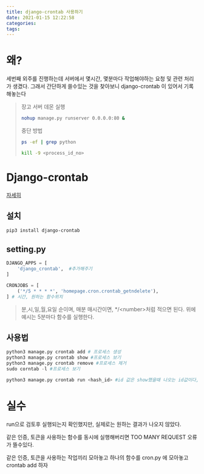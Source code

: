 ```yaml
---
title: django-crontab 사용하기
date: 2021-01-15 12:22:58
categories:
tags:
---
```


# 왜?

세번째 외주를 진행하는데 서버에서 몇시간, 몇분마다 작업해야하는 요청 및 관련 처리가 생겼다. 그래서 간단하게 쓸수있는 것을 찾아보니  django-crontab  이 있어서 기록해놓는다

> 장고 서버 데몬 실행
>
> ```bash
> nohup manage.py runserver 0.0.0.0:80 &
> ```
>
>   중단 방법
>
> ``` bash
> ps -ef | grep python
> 
> kill -9 <process_id_no>
> ```

# Django-crontab

[자세히](https://wave1994.tistory.com/112)

## 설치

```bash
pip3 install django-crontab
```

##  setting.py

```python
DJANGO_APPS = [
    'django_crontab',  #추가해주기
]

CRONJOBS = [
    ('*/5 * * * *', 'homepage.cron.crontab_getndelete'),
] # 시간, 원하는 함수위치
```

> 분,시,일,월,요일 순이며, 매분 매시간이면, \*\/\<number\>처럼 적으면 된다. 위에 예시는 5분마다 함수를 실행한다.

## 사용법

 ```python
python3 manage.py crontab add # 프로세스 생성
python3 manage.py crontab show #프로세스 보기
python3 manage.py crontab remove #프로세스 제거
sudo corntab -l #프로세스 보기

python3 manage.py crontab run <hash_id> #id 값은 show했을때 나오는 id값이다, 디버깅하자.
 ```

# 실수

run으로 검토후 실행되는지 확인했지만, 실제로는 원하는 결과가 나오지 않았다.

같은 인증, 토큰을 사용하는 함수를 동시에 실행해버리면  TOO MANY REQUEST 오류가 뜰수있다.

같은 인증, 토큰을 사용하는 작업끼리 모아놓고 하나의 함수를 cron.py 에 모아놓고 crontab add 하자




